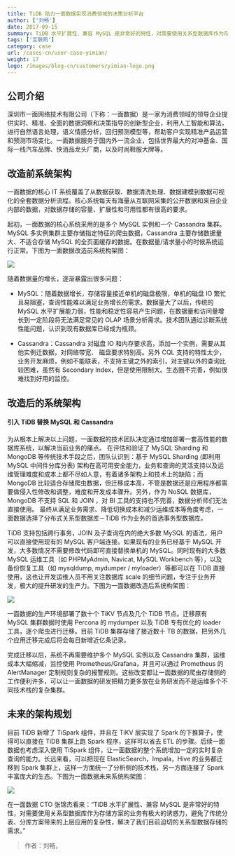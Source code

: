 ```yaml
---
title: TiDB 助力一面数据实现消费领域的决策分析平台
author: ['刘畅']
date: 2017-09-15
summary: TiDB 水平扩展性、兼容 MySQL 是非常好的特性，对需要使用关系型数据库作为存储方案的业务有极大的诱惑力，避免了传统分表、分库方案带来的上层应用的复杂性，解决了我们目前迫切的关系型数据存储的需求。
tags: ['互联网']
category: case
url: /cases-cn/user-case-yimian/
weight: 17
logo: /images/blog-cn/customers/yimian-logo.png
---
```



## 公司介绍

深圳市一面网络技术有限公司（下称：一面数据）是一家为消费领域的领导企业提供实时、精准、全面的数据洞察和决策指导的创新型企业，利用人工智能和算法，进行自然语言处理，语义情感分析，回归预测模型等，帮助客户实现精准产品运营和预测市场变化。一面数据服务于国内外一流企业，包括世界最大的对冲基金、国际一线汽车品牌、快消品龙头厂商，以及时尚鞋服大牌等。

## 改造前系统架构

一面数据的核心 IT 系统覆盖了从数据获取、数据清洗处理、数据建模到数据可视化的全套数据分析流程。核心系统每天有海量从互联网采集的公开数据和来自企业内部的数据，对数据存储的容量、扩展性和可用性都有很高的要求。

起初，一面数据的核心系统采用的是多个 MySQL 实例和一个 Cassandra 集群。MySQL 多实例集群主要存储指定特征的爬虫数据，Cassandra 主要存储数据量大、不适合存储 MySQL 的全页面缓存的数据。在数据量/请求量小的时候系统运行正常。下图为一面数据改造前系统构架图：

![](http://upload-images.jianshu.io/upload_images/542677-c716bb553daf9d41.png?imageMogr2/auto-orient/strip%7CimageView2/2/w/1240)


随着数据量的增长，逐渐暴露出很多问题：

* MySQL：随着数据增长，存储容量接近单机的磁盘极限，单机的磁盘 IO 繁忙且易阻塞，查询性能难以满足业务增长的需求。数据量大了以后，传统的 MySQL 水平扩展能力弱，性能和稳定性容易产生问题，在数据量和访问量增长到一定阶段将无法满足常见的 OLAP 场景分析需求。技术团队通过诊断系统性能问题，认识到现有数据库已经成为瓶颈。

* Cassandra：Cassandra 对磁盘 IO 和内存要求高，添加一个实例，需要从其他实例迁数据，对网络带宽、 磁盘要求特别高。另外 CQL 支持的特性太少，业务开发麻烦，例如不能联表，不支持主键之外的索引，对主键以外的查询比较困难，虽然有 Secondary Index，但是使用限制大。生态圈不完善，例如很难找到好用的监控。

## 改造后的系统架构 

#### 引入 TiDB 替换 MySQL 和 Cassandra 

为从根本上解决以上问题，一面数据的技术团队决定通过增加部署一套高性能的数据库系统，以解决当前业务的痛点。 在评估和验证了 MySQL Sharding 和 MongoDB 等传统技术手段之后，团队认识到：基于 MySQL Sharding (即利用 MySQL 中间件分库分表) 架构在高可用安全能力，业务和查询的灵活支持以及运维管理难度和成本上都不尽如人意，有着诸多架构上和技术上的缺陷；而 MongoDB 比较适合存储爬虫数据，但迁移成本高，不管是数据还是应用程序都需要做侵入性修改和调整，难度和开发成本骤升。另外，作为 NoSQL 数据库，MongoDB 不支持 SQL 和 JOIN ，对 BI 工具的支持也不完善，数据分析师们无法直接使用。 最终从满足业务需求、降低切换成本和减少运维成本等角度考虑，一面数据选择了分布式关系型数据库－TiDB 作为业务的首选事务型数据库。

TiDB 支持包括跨行事务，JOIN 及子查询在内的绝大多数 MySQL 的语法，用户可以直接使用现有的 MySQL 客户端连接。如果现有的业务已经基于 MySQL 开发，大多数情况不需要修改代码即可直接替换单机的 MySQL。同时现有的大多数 MySQL 运维工具（如 PHPMyAdmin, Navicat, MySQL Workbench 等），以及备份恢复工具（如 mysqldump, mydumper / myloader）等都可以在 TiDB 直接使用，这也让开发运维人员不用关注数据库 scale 的细节问题，专注于业务开发，极大的提升研发的生产力。下图为一面数据改造后系统构架图：

![](http://upload-images.jianshu.io/upload_images/542677-93fc003caa1c83f9.png?imageMogr2/auto-orient/strip%7CimageView2/2/w/1240)

一面数据的生产环境部署了数十个 TiKV 节点及几个 TiDB 节点。迁移原有 MySQL 集群数据时使用 Percona 的 mydumper 以及 TiDB 专有优化的 loader 工具，逐个爬虫进行迁移。目前 TiDB 集群存储了接近数十 TB 的数据，把另外几个应用迁移完成后将会每日新增近亿条记录。

完成迁移以后，系统不再需要维护多个 MySQL 实例以及 Cassandra 集群，运维成本大幅缩减，监控使用 Prometheus/Grafana，并且可以通过 Prometheus 的 AlertManager 定制规则复杂的报警规则。这些改变都让一面数据的爬虫存储侧的工作便利许多，可以让一面数据的研发把精力更多放在业务研发而不是运维多个不同技术栈的复杂集群。

## 未来的架构规划

目前 TiDB 新增了 TiSpark 组件，并且在 TiKV 层实现了 Spark 的下推算子，使得可以直接在 TiDB 集群上跑 Spark 程序，这样可以省去 ETL 的步骤。后续一面数据也考虑深入使用 TiSpark 组件，让一面数据的整个系统增加一定的实时复杂查询的能力。长远来看，可以把现在 ElasticSearch，Impala，Hive 的业务都迁移到 Spark 集群上，这样一方面统一了分析侧的技术栈，另一方面连接了 Spark 丰富庞大的生态。下图为一面数据未来系统构架图：

![](http://upload-images.jianshu.io/upload_images/542677-815f23ed88ab0866.png?imageMogr2/auto-orient/strip%7CimageView2/2/w/1240)


在一面数据 CTO 张锦杰看来：“TiDB 水平扩展性、兼容 MySQL 是非常好的特性，对需要使用关系型数据库作为存储方案的业务有极大的诱惑力，避免了传统分表、分库方案带来的上层应用的复杂性，解决了我们目前迫切的关系型数据存储的需求。”


>作者：刘畅，